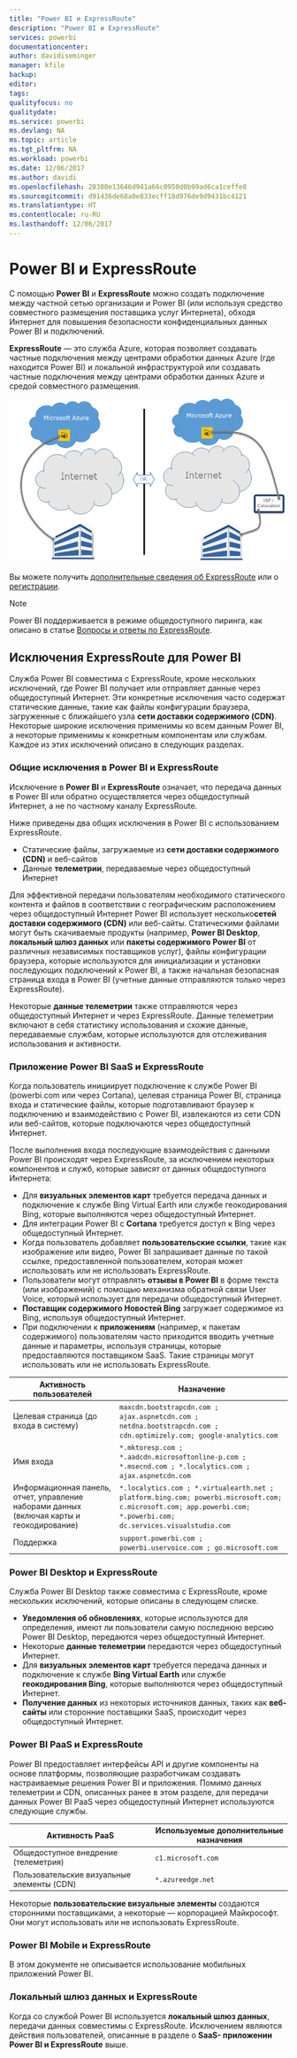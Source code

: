 ```yaml
---
title: "Power BI и ExpressRoute"
description: "Power BI и ExpressRoute"
services: powerbi
documentationcenter: 
author: davidiseminger
manager: kfile
backup: 
editor: 
tags: 
qualityfocus: no
qualitydate: 
ms.service: powerbi
ms.devlang: NA
ms.topic: article
ms.tgt_pltfrm: NA
ms.workload: powerbi
ms.date: 12/06/2017
ms.author: davidi
ms.openlocfilehash: 28380e13646d941a66c0950d0b99ad6ca1ceffe8
ms.sourcegitcommit: d91436de68a0e833ecff18d976de9d9431bc4121
ms.translationtype: HT
ms.contentlocale: ru-RU
ms.lasthandoff: 12/06/2017
---
```

# <a name="power-bi-and-expressroute"></a>Power BI и ExpressRoute
С помощью **Power BI** и **ExpressRoute** можно создать подключение между частной сетью организации и Power BI (или используя средство совместного размещения поставщика услуг Интернета), обходя Интернет для повышения безопасности конфиденциальных данных Power BI и подключений.

**ExpressRoute** — это служба Azure, которая позволяет создавать частные подключения между центрами обработки данных Azure (где находится Power BI) и локальной инфраструктурой или создавать частные подключения между центрами обработки данных Azure и средой совместного размещения.

![](media/service-admin-power-bi-expressroute/pbi_expressroute_1.png)

Вы можете получить [дополнительные сведения об ExpressRoute](https://azure.microsoft.com/services/expressroute/) или о [регистрации](https://azure.microsoft.com/pricing/details/expressroute/).

> [!NOTE]
> Power BI поддерживается в режиме общедоступного пиринга, как описано в статье [Вопросы и ответы по ExpressRoute](https://docs.microsoft.com/azure/expressroute/expressroute-faqs).
> 
> 

## <a name="power-bi-expressroute-exceptions"></a>Исключения ExpressRoute для Power BI
Служба Power BI совместима с ExpressRoute, кроме нескольких исключений, где Power BI получает или отправляет данные через общедоступный Интернет. Эти конкретные исключения часто содержат статические данные, такие как файлы конфигурации браузера, загруженные с ближайшего узла **сети доставки содержимого (CDN)**. Некоторые широкие исключения применимы ко всем данным Power BI, а некоторые применимы к конкретным компонентам или службам. Каждое из этих исключений описано в следующих разделах.

### <a name="overall-exceptions-to-power-bi-and-expressroute"></a>Общие исключения в Power BI и ExpressRoute
Исключение в **Power BI** и **ExpressRoute** означает, что передача данных в Power BI или обратно осуществляется через общедоступный Интернет, а не по частному каналу ExpressRoute.

Ниже приведены два общих исключения в Power BI с использованием ExpressRoute.

* Статические файлы, загружаемые из **сети доставки содержимого (CDN)** и веб-сайтов
* Данные **телеметрии**, передаваемые через общедоступный Интернет

Для эффективной передачи пользователям необходимого статического контента и файлов в соответствии с географическим расположением через общедоступный Интернет Power BI использует несколько**сетей доставки содержимого (CDN)** или веб-сайты. Статическими файлами могут быть скачиваемые продукты (например, **Power BI Desktop**, **локальный шлюз данных** или **пакеты содержимого Power BI** от различных независимых поставщиков услуг), файлы конфигурации браузера, которые используются для инициализации и установки последующих подключений к Power BI, а также начальная безопасная страница входа в Power BI (учетные данные отправляются только через ExpressRoute).   

Некоторые **данные телеметрии** также отправляются через общедоступный Интернет и через ExpressRoute. Данные телеметрии включают в себя статистику использования и схожие данные, передаваемые службам, которые используются для отслеживания использования и активности.

### <a name="power-bi-saas-application-and-expressroute"></a>Приложение Power BI SaaS и ExpressRoute
Когда пользователь инициирует подключение к службе Power BI (powerbi.com или через Cortana), целевая страница Power BI, страница входа и статические файлы, которые подготавливают браузер к подключению и взаимодействию с Power BI, извлекаются из сети CDN или веб-сайтов, которые подключаются через общедоступный Интернет.

После выполнения входа последующие взаимодействия с данными Power BI происходят через ExpressRoute, за исключением некоторых компонентов и служб, которые зависят от данных общедоступного Интернета:

* Для **визуальных элементов карт** требуется передача данных и подключение к службе Bing Virtual Earth или службе геокодирования Bing, которые выполняются через общедоступный Интернет.
* Для интеграции Power BI с **Cortana** требуется доступ к Bing через общедоступный Интернет.
* Когда пользователь добавляет **пользовательские ссылки**, такие как изображение или видео, Power BI запрашивает данные по такой ссылке, предоставленной пользователем, которая может использовать или не использовать ExpressRoute.
* Пользователи могут отправлять **отзывы в Power BI** в форме текста (или изображений) с помощью механизма обратной связи User Voice, который использует для передачи общедоступный Интернет.
* **Поставщик содержимого Новостей Bing** загружает содержимое из Bing, используя общедоступный Интернет.
* При подключении к **приложениям** (например, к пакетам содержимого) пользователям часто приходится вводить учетные данные и параметры, используя страницы, которые предоставляются поставщиком SaaS. Такие страницы могут использовать или не использовать ExpressRoute.

| Активность пользователей | Назначение |
| --- | --- |
| Целевая страница (до входа в систему) |`maxcdn.bootstrapcdn.com ; ajax.aspnetcdn.com ; netdna.bootstrapcdn.com ; cdn.optimizely.com; google-analytics.com ` |
| Имя входа |`*.mktoresp.com ; *.aadcdn.microsoftonline-p.com ; *.msecnd.com ; *.localytics.com ; ajax.aspnetcdn.com` |
| Информационная панель, отчет, управление наборами данных (включая карты и геокодирование) |`*.localytics.com ; *.virtualearth.net ; platform.bing.com; powerbi.microsoft.com; c.microsoft.com; app.powerbi.com; *.powerbi.com; dc.services.visualstudio.com ` |
| Поддержка |`support.powerbi.com ; powerbi.uservoice.com ; go.microsoft.com ` |

### <a name="power-bi-desktop-and-expressroute"></a>Power BI Desktop и ExpressRoute
Служба Power BI Desktop также совместима с ExpressRoute, кроме нескольких исключений, которые описаны в следующем списке.

* **Уведомления об обновлениях**, которые используются для определения, имеют ли пользователи самую последнюю версию Power BI Desktop, передаются через общедоступный Интернет.
* Некоторые **данные телеметрии** передаются через общедоступный Интернет.
* Для **визуальных элементов карт** требуется передача данных и подключение к службе **Bing Virtual Earth** или службе **геокодирования Bing**, которые выполняются через общедоступный Интернет.
* **Получение данных** из некоторых источников данных, таких как **веб-сайты** или сторонние поставщики SaaS, происходит через общедоступный Интернет.

### <a name="power-bi-paas-and-expressroute"></a>Power BI PaaS и ExpressRoute
Power BI предоставляет интерфейсы API и другие компоненты на основе платформы, позволяющие разработчикам создавать настраиваемые решения Power BI и приложения. Помимо данных телеметрии и CDN, описанных ранее в этом разделе, для передачи данных Power BI PaaS через общедоступный Интернет используются следующие службы.

| Активность PaaS | Используемые дополнительные назначения |
| --- | --- |
| Общедоступное внедрение (телеметрия) |`c1.microsoft.com` |
| Пользовательские визуальные элементы (CDN) |`*.azureedge.net` |

Некоторые **пользовательские визуальные элементы** создаются сторонними поставщиками, а некоторые — корпорацией Майкрософт. Они могут использовать или не использовать ExpressRoute.

### <a name="power-bi-mobile-and-expressroute"></a>Power BI Mobile и ExpressRoute
В этом документе не описывается использование мобильных приложений Power BI.  

### <a name="on-premises-data-gateway-and-expressroute"></a>Локальный шлюз данных и ExpressRoute
Когда со службой Power BI используется **локальный шлюз данных**, передачи данных совместимы с ExpressRoute. Исключением являются действия пользователей, описанные в разделе о **SaaS- приложении Power BI и ExpressRoute** выше.  

